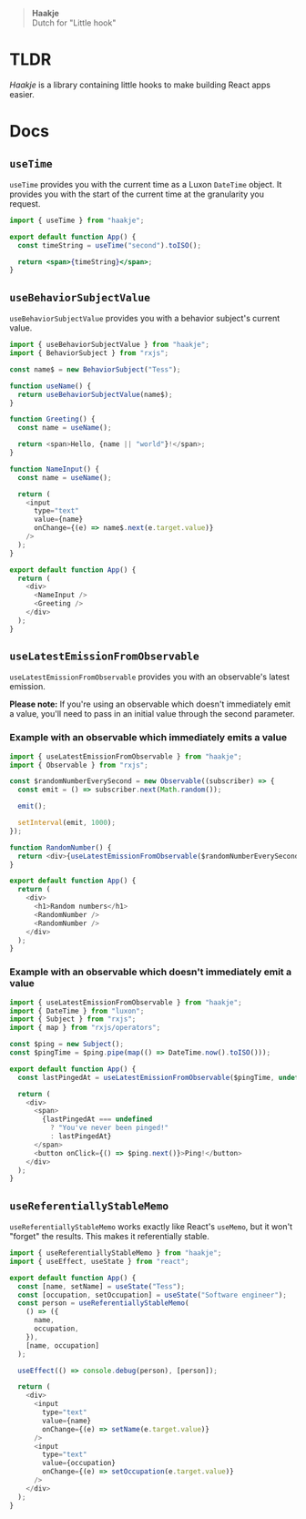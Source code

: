 > **Haakje**  
> Dutch for "Little hook"

# TLDR

_Haakje_ is a library containing little hooks to make building React apps easier.

# Docs

## `useTime`

`useTime` provides you with the current time as a Luxon `DateTime` object. It provides you with the start of the current time at the granularity you request.

```jsx
import { useTime } from "haakje";

export default function App() {
  const timeString = useTime("second").toISO();

  return <span>{timeString}</span>;
}
```

## `useBehaviorSubjectValue`

`useBehaviorSubjectValue` provides you with a behavior subject's current value.

```javascript
import { useBehaviorSubjectValue } from "haakje";
import { BehaviorSubject } from "rxjs";

const name$ = new BehaviorSubject("Tess");

function useName() {
  return useBehaviorSubjectValue(name$);
}

function Greeting() {
  const name = useName();

  return <span>Hello, {name || "world"}!</span>;
}

function NameInput() {
  const name = useName();

  return (
    <input
      type="text"
      value={name}
      onChange={(e) => name$.next(e.target.value)}
    />
  );
}

export default function App() {
  return (
    <div>
      <NameInput />
      <Greeting />
    </div>
  );
}
```

## `useLatestEmissionFromObservable`

`useLatestEmissionFromObservable` provides you with an observable's latest emission.

**Please note:** If you're using an observable which doesn't immediately emit a value, you'll need to pass in an initial value through the second parameter.

### Example with an observable which immediately emits a value

```javascript
import { useLatestEmissionFromObservable } from "haakje";
import { Observable } from "rxjs";

const $randomNumberEverySecond = new Observable((subscriber) => {
  const emit = () => subscriber.next(Math.random());

  emit();

  setInterval(emit, 1000);
});

function RandomNumber() {
  return <div>{useLatestEmissionFromObservable($randomNumberEverySecond)}</div>;
}

export default function App() {
  return (
    <div>
      <h1>Random numbers</h1>
      <RandomNumber />
      <RandomNumber />
    </div>
  );
}
```

### Example with an observable which doesn't immediately emit a value

```javascript
import { useLatestEmissionFromObservable } from "haakje";
import { DateTime } from "luxon";
import { Subject } from "rxjs";
import { map } from "rxjs/operators";

const $ping = new Subject();
const $pingTime = $ping.pipe(map(() => DateTime.now().toISO()));

export default function App() {
  const lastPingedAt = useLatestEmissionFromObservable($pingTime, undefined);

  return (
    <div>
      <span>
        {lastPingedAt === undefined
          ? "You've never been pinged!"
          : lastPingedAt}
      </span>
      <button onClick={() => $ping.next()}>Ping!</button>
    </div>
  );
}
```

## `useReferentiallyStableMemo`

`useReferentiallyStableMemo` works exactly like React's `useMemo`, but it won't "forget" the results. This makes it referentially stable.

```javascript
import { useReferentiallyStableMemo } from "haakje";
import { useEffect, useState } from "react";

export default function App() {
  const [name, setName] = useState("Tess");
  const [occupation, setOccupation] = useState("Software engineer");
  const person = useReferentiallyStableMemo(
    () => ({
      name,
      occupation,
    }),
    [name, occupation]
  );

  useEffect(() => console.debug(person), [person]);

  return (
    <div>
      <input
        type="text"
        value={name}
        onChange={(e) => setName(e.target.value)}
      />
      <input
        type="text"
        value={occupation}
        onChange={(e) => setOccupation(e.target.value)}
      />
    </div>
  );
}
```
